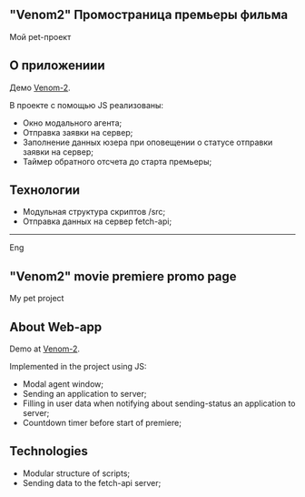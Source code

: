 ## "Venom2" Промостраница премьеры фильма

Мой pet-проект

## О приложениии

Демо [Venom-2](https://wildpotatos-53c4a.web.app/).

В проекте с помощью JS реализованы:
* Окно модального агента;
* Отправка заявки на сервер;
* Заполнение данных юзера при оповещении о статусе отправки заявки на сервер;
* Таймер обратного отсчета до старта премьеры;


## Технологии

* Модульная структура скриптов /src;
* Отправка данных на сервер fetch-api;

***
Eng
## "Venom2" movie premiere promo page

My pet project

## About Web-app

Demo at [Venom-2](https://wildpotatos-53c4a.web.app/).

Implemented in the project using JS:
* Modal agent window;
* Sending an application to server;
* Filling in user data when notifying about sending-status an application to server;
* Countdown timer before start of premiere;

## Technologies

* Modular structure of scripts;
* Sending data to the fetch-api server;